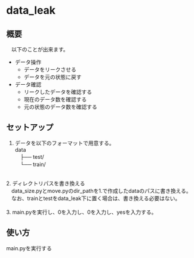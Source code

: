 # data_leak
## 概要
　以下のことが出来ます。
- データ操作
  - データをリークさせる
  - データを元の状態に戻す
- データ確認
  - リークしたデータを確認する
  - 現在のデータ数を確認する
  - 元の状態のデータ数を確認する
## セットアップ
1. データを以下のフォーマットで用意する。<br>
data<br>
　├── test/<br>
　└── train/<br>
 <br>
2. ディレクトリパスを書き換える<br>
　data_size.pyとmove.pyのdir_pathを1.で作成したdataのパスに書き換える。<br>
　なお、trainとtestをdata_leak下に置く場合は、書き換える必要はない。<br>
<br>
3. main.pyを実行し、0を入力し、0を入力し、yesを入力する。

## 使い方
main.pyを実行する

